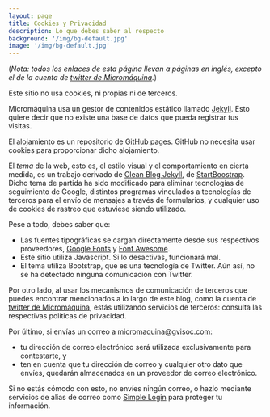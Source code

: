 ```yaml
---
layout: page
title: Cookies y Privacidad
description: Lo que debes saber al respecto
background: '/img/bg-default.jpg'
image: '/img/bg-default.jpg'
---
```

(*Nota: todos los enlaces de esta página llevan a páginas en inglés, excepto el de la cuenta de [twitter de Micromáquina](https://twitter.com/micro_maquina).*)

Este sitio no usa cookies, ni propias ni de terceros.

Micromáquina usa un gestor de contenidos estático llamado [Jekyll](https://jekyllrb.com/). Esto quiere decir que no existe una base de datos que pueda registrar tus visitas.

El alojamiento es un repositorio de [GitHub pages](https://pages.github.com/). GitHub no necesita usar cookies para proporcionar dicho alojamiento. 

El *tema* de la web, esto es, el estilo visual y el comportamiento en cierta medida, es un trabajo derivado de [Clean Blog Jekyll](https://github.com/StartBootstrap/startbootstrap-clean-blog-jekyll), de [StartBoostrap](https://github.com/StartBootstrap/). Dicho tema de partida ha sido modificado para eliminar tecnologías de seguimiento de Google, distintos programas vinculados a tecnologías de terceros para el envío de mensajes a través de formularios, y cualquier uso de cookies de rastreo que estuviese siendo utilizado.

Pese a todo, debes saber que:
- Las fuentes tipográficas se cargan directamente desde sus respectivos proveedores, [Google Fonts](https://developers.google.com/fonts) y [Font Awesome](https://fontawesome.com/).
- Este sitio utiliza Javascript. Si lo desactivas, funcionará mal.
- El tema utiliza Bootstrap, que es una tecnología de Twitter. Aún así, no se ha detectado ninguna comunicación con Twitter.

Por otro lado, al usar los mecanismos de comunicación de terceros que puedes encontrar mencionados a lo largo de este blog, como la cuenta de [twitter de Micromáquina](https://twitter.com/micro_maquina), estás utilizando servicios de terceros: consulta las respectivas políticas de privacidad.

Por último, si envías un correo a [micromaquina@gvisoc.com](mailto:micromaquina@gvisoc.com):
- tu dirección de correo electrónico será utilizada exclusivamente para contestarte, y  
- ten en cuenta que tu dirección de correo y cualquier otro dato que envíes, quedarán almacenados en un proveedor de correo electrónico. 

Si no estás cómodo con esto, no envíes ningún correo, o hazlo mediante servicios de alias de correo como [Simple Login](https://simplelogin.io) para proteger tu información.

